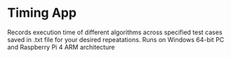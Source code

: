 # Timing App
Records execution time of different algorithms across specified test cases saved in .txt file for your desired repeatations.
Runs on Windows 64-bit PC and Raspberry Pi 4 ARM architecture



